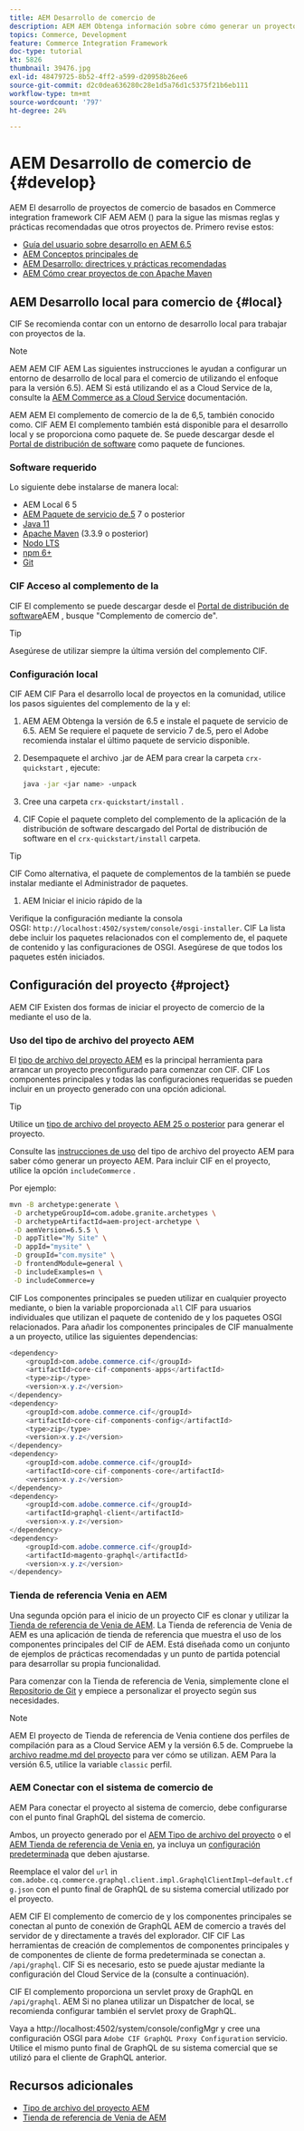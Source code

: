 ```yaml
---
title: AEM Desarrollo de comercio de
description: AEM AEM Obtenga información sobre cómo generar un proyecto de habilitado para el comercio mediante el arquetipo de proyecto de. Aprenda a crear e implementar el proyecto en un entorno de desarrollo local.
topics: Commerce, Development
feature: Commerce Integration Framework
doc-type: tutorial
kt: 5826
thumbnail: 39476.jpg
exl-id: 48479725-8b52-4ff2-a599-d20958b26ee6
source-git-commit: d2c0dea636280c28e1d5a76d1c5375f21b6eb111
workflow-type: tm+mt
source-wordcount: '797'
ht-degree: 24%

---
```


# AEM Desarrollo de comercio de {#develop}

AEM El desarrollo de proyectos de comercio de basados en Commerce integration framework CIF AEM AEM () para la sigue las mismas reglas y prácticas recomendadas que otros proyectos de. Primero revise estos:

- [Guía del usuario sobre desarrollo en AEM 6.5](/help/sites-developing/getting-started.md)
- [AEM Conceptos principales de](/help/sites-developing/the-basics.md)
- [AEM Desarrollo: directrices y prácticas recomendadas](/help/sites-developing/dev-guidelines-bestpractices.md)
- [AEM Cómo crear proyectos de con Apache Maven](/help/sites-developing/ht-projects-maven.md)

## AEM Desarrollo local para comercio de {#local}

CIF Se recomienda contar con un entorno de desarrollo local para trabajar con proyectos de la.

>[!NOTE]
>
>AEM AEM CIF AEM Las siguientes instrucciones le ayudan a configurar un entorno de desarrollo de local para el comercio de utilizando el enfoque para la versión 6.5). AEM Si está utilizando el as a Cloud Service de la, consulte la [AEM Commerce as a Cloud Service](https://experienceleague.adobe.com/docs/experience-manager-cloud-service/content-and-commerce/home.html?lang=es) documentación.

AEM AEM El complemento de comercio de la de 6,5, también conocido como. CIF AEM El complemento también está disponible para el desarrollo local y se proporciona como paquete de. Se puede descargar desde el [Portal de distribución de software](https://experience.adobe.com/#/downloads/content/software-distribution/es/aem.html) como paquete de funciones.

### Software requerido

Lo siguiente debe instalarse de manera local:

- AEM Local 6 5
- [AEM Paquete de servicio de.5](https://experience.adobe.com/#/downloads/content/software-distribution/es/aem.html) 7 o posterior
- [Java 11](https://downloads.experiencecloud.adobe.com/content/software-distribution/en/general.html)
- [Apache Maven](https://maven.apache.org/) (3.3.9 o posterior)
- [Nodo LTS](https://nodejs.org/en/)
- [npm 6+](https://www.npmjs.com/)
- [Git](https://git-scm.com/)

### CIF Acceso al complemento de la

CIF El complemento se puede descargar desde el [Portal de distribución de software](https://experience.adobe.com/#/downloads/content/software-distribution/es/aem.html)AEM , busque &quot;Complemento de comercio de&quot;.

>[!TIP]
>
>Asegúrese de utilizar siempre la última versión del complemento CIF.

### Configuración local

CIF AEM CIF Para el desarrollo local de proyectos en la comunidad, utilice los pasos siguientes del complemento de la y el:

1. AEM AEM Obtenga la versión de 6.5 e instale el paquete de servicio de 6.5. AEM Se requiere el paquete de servicio 7 de.5, pero el Adobe recomienda instalar el último paquete de servicio disponible.

1. Desempaquete el archivo .jar de AEM para crear la carpeta `crx-quickstart` , ejecute:

   ```bash
   java -jar <jar name> -unpack
   ```

1. Cree una carpeta `crx-quickstart/install` .

1. CIF Copie el paquete completo del complemento de la aplicación de la distribución de software descargado del Portal de distribución de software en el `crx-quickstart/install` carpeta.

>[!TIP]
>
>CIF Como alternativa, el paquete de complementos de la también se puede instalar mediante el Administrador de paquetes.

1. AEM Iniciar el inicio rápido de la

Verifique la configuración mediante la consola OSGI: `http://localhost:4502/system/console/osgi-installer`. CIF La lista debe incluir los paquetes relacionados con el complemento de, el paquete de contenido y las configuraciones de OSGI. Asegúrese de que todos los paquetes estén iniciados.

## Configuración del proyecto {#project}

AEM CIF Existen dos formas de iniciar el proyecto de comercio de la mediante el uso de la.

### Uso del tipo de archivo del proyecto AEM

El [tipo de archivo del proyecto AEM](https://github.com/adobe/aem-project-archetype) es la principal herramienta para arrancar un proyecto preconfigurado para comenzar con CIF. CIF Los componentes principales y todas las configuraciones requeridas se pueden incluir en un proyecto generado con una opción adicional.

>[!TIP]
>
>Utilice un [tipo de archivo del proyecto AEM 25 o posterior](https://github.com/adobe/aem-project-archetype/releases) para generar el proyecto.

Consulte las [instrucciones de uso](https://github.com/adobe/aem-project-archetype#usage) del tipo de archivo del proyecto AEM para saber cómo generar un proyecto AEM. Para incluir CIF en el proyecto, utilice la opción `includeCommerce` .

Por ejemplo:

```bash
mvn -B archetype:generate \
 -D archetypeGroupId=com.adobe.granite.archetypes \
 -D archetypeArtifactId=aem-project-archetype \
 -D aemVersion=6.5.5 \
 -D appTitle="My Site" \
 -D appId="mysite" \
 -D groupId="com.mysite" \
 -D frontendModule=general \
 -D includeExamples=n \
 -D includeCommerce=y
```

CIF Los componentes principales se pueden utilizar en cualquier proyecto mediante, o bien la variable proporcionada `all` CIF para usuarios individuales que utilizan el paquete de contenido de y los paquetes OSGI relacionados. Para añadir los componentes principales de CIF manualmente a un proyecto, utilice las siguientes dependencias:

```java
<dependency>
    <groupId>com.adobe.commerce.cif</groupId>
    <artifactId>core-cif-components-apps</artifactId>
    <type>zip</type>
    <version>x.y.z</version>
</dependency>
<dependency>
    <groupId>com.adobe.commerce.cif</groupId>
    <artifactId>core-cif-components-config</artifactId>
    <type>zip</type>
    <version>x.y.z</version>
</dependency>
<dependency>
    <groupId>com.adobe.commerce.cif</groupId>
    <artifactId>core-cif-components-core</artifactId>
    <version>x.y.z</version>
</dependency>
<dependency>
    <groupId>com.adobe.commerce.cif</groupId>
    <artifactId>graphql-client</artifactId>
    <version>x.y.z</version>
</dependency>
<dependency>
    <groupId>com.adobe.commerce.cif</groupId>
    <artifactId>magento-graphql</artifactId>
    <version>x.y.z</version>
</dependency>
```

### Tienda de referencia Venia en AEM

Una segunda opción para el inicio de un proyecto CIF es clonar y utilizar la [Tienda de referencia de Venia de AEM](https://github.com/adobe/aem-cif-guides-venia). La Tienda de referencia de Venia de AEM es una aplicación de tienda de referencia que muestra el uso de los componentes principales del CIF de AEM. Está diseñada como un conjunto de ejemplos de prácticas recomendadas y un punto de partida potencial para desarrollar su propia funcionalidad.

Para comenzar con la Tienda de referencia de Venia, simplemente clone el [Repositorio de Git](https://github.com/adobe/aem-cif-guides-venia) y empiece a personalizar el proyecto según sus necesidades.

>[!NOTE]
>
>AEM El proyecto de Tienda de referencia de Venia contiene dos perfiles de compilación para as a Cloud Service AEM y la versión 6.5 de. Compruebe la [archivo readme.md del proyecto](https://github.com/adobe/aem-cif-guides-venia/blob/main/README.md) para ver cómo se utilizan. AEM Para la versión 6.5, utilice la variable `classic` perfil.

### AEM Conectar con el sistema de comercio de

AEM Para conectar el proyecto al sistema de comercio, debe configurarse con el punto final GraphQL del sistema de comercio.

Ambos, un proyecto generado por el [AEM Tipo de archivo del proyecto](https://github.com/adobe/aem-project-archetype) o el [AEM Tienda de referencia de Venia en](https://github.com/adobe/aem-cif-guides-venia), ya incluya un [configuración predeterminada](https://github.com/adobe/aem-cif-guides-venia/blob/main/ui.config/src/main/content/jcr_root/apps/venia/osgiconfig/config/com.adobe.cq.commerce.graphql.client.impl.GraphqlClientImpl~default.cfg.json) que deben ajustarse.

Reemplace el valor del `url` in `com.adobe.cq.commerce.graphql.client.impl.GraphqlClientImpl~default.cfg.json` con el punto final de GraphQL de su sistema comercial utilizado por el proyecto.

AEM CIF El complemento de comercio de y los componentes principales se conectan al punto de conexión de GraphQL AEM de comercio a través del servidor de y directamente a través del explorador. CIF CIF Las herramientas de creación de complementos de componentes principales y de componentes de cliente de forma predeterminada se conectan a. `/api/graphql`. CIF Si es necesario, esto se puede ajustar mediante la configuración del Cloud Service de la (consulte a continuación).

CIF El complemento proporciona un servlet proxy de GraphQL en `/api/graphql`. AEM Si no planea utilizar un Dispatcher de local, se recomienda configurar también el servlet proxy de GraphQL.

Vaya a http://localhost:4502/system/console/configMgr y cree una configuración OSGI para `Adobe CIF GraphQL Proxy Configuration` servicio. Utilice el mismo punto final de GraphQL de su sistema comercial que se utilizó para el cliente de GraphQL anterior.

## Recursos adicionales

- [Tipo de archivo del proyecto AEM](https://github.com/adobe/aem-project-archetype)
- [Tienda de referencia de Venia de AEM](https://github.com/adobe/aem-cif-guides-venia)
